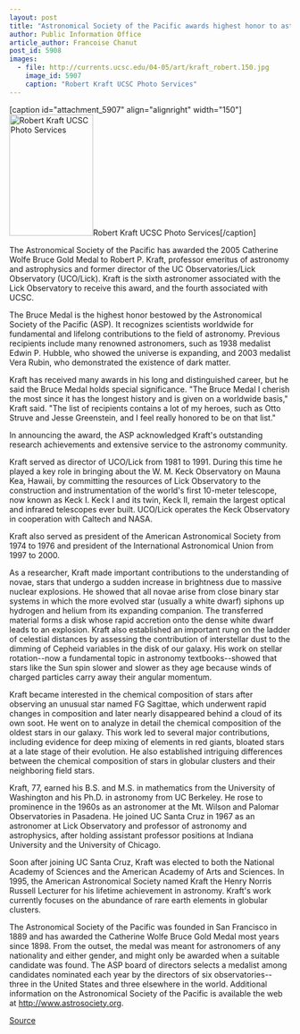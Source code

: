 ```yaml
---
layout: post
title: "Astronomical Society of the Pacific awards highest honor to astronomer Robert Kraft"
author: Public Information Office
article_author: Francoise Chanut
post_id: 5908
images:
  - file: http://currents.ucsc.edu/04-05/art/kraft_robert.150.jpg
    image_id: 5907
    caption: "Robert Kraft UCSC Photo Services"
---
```


[caption id="attachment_5907" align="alignright" width="150"]<a href="http://dev-ucsc-news.pantheonsite.io/wp-content/uploads/2005/06/kraft_robert.150.jpg"><img class="size-full wp-image-5907" src="http://dev-ucsc-news.pantheonsite.io/wp-content/uploads/2005/06/kraft_robert.150.jpg" alt="Robert Kraft UCSC Photo Services" width="150" height="217" /></a>Robert Kraft UCSC Photo Services[/caption]
<a name="content" id="content"></a>
<p>
  The Astronomical Society of the Pacific has awarded the 2005 Catherine Wolfe Bruce Gold Medal to Robert P. Kraft, professor emeritus of astronomy and astrophysics and former director of the UC Observatories/Lick Observatory (UCO/Lick). Kraft is the sixth astronomer associated with the Lick Observatory to receive this award, and the fourth associated with UCSC.
</p>
<p>
  The Bruce Medal is the highest honor bestowed by the Astronomical Society of the Pacific (ASP). It recognizes scientists worldwide for fundamental and lifelong contributions to the field of astronomy. Previous recipients include many renowned astronomers, such as 1938 medalist Edwin P. Hubble, who showed the universe is expanding, and 2003 medalist Vera Rubin, who demonstrated the existence of dark matter.
</p>
<p>
  Kraft has received many awards in his long and distinguished career, but he said the Bruce Medal holds special significance. "The Bruce Medal I cherish the most since it has the longest history and is given on a worldwide basis," Kraft said. "The list of recipients contains a lot of my heroes, such as Otto Struve and Jesse Greenstein, and I feel really honored to be on that list."
</p>
<p>
  In announcing the award, the ASP acknowledged Kraft's outstanding research achievements and extensive service to the astronomy community.
</p>
<p>
  Kraft served as director of UCO/Lick from 1981 to 1991. During this time he played a key role in bringing about the W. M. Keck Observatory on Mauna Kea, Hawaii, by committing the resources of Lick Observatory to the construction and instrumentation of the world's first 10-meter telescope, now known as Keck I. Keck I and its twin, Keck II, remain the largest optical and infrared telescopes ever built. UCO/Lick operates the Keck Observatory in cooperation with Caltech and NASA.
</p>
<p>
  Kraft also served as president of the American Astronomical Society from 1974 to 1976 and president of the International Astronomical Union from 1997 to 2000.
</p>
<p>
  As a researcher, Kraft made important contributions to the understanding of novae, stars that undergo a sudden increase in brightness due to massive nuclear explosions. He showed that all novae arise from close binary star systems in which the more evolved star (usually a white dwarf) siphons up hydrogen and helium from its expanding companion. The transferred material forms a disk whose rapid accretion onto the dense white dwarf leads to an explosion. Kraft also established an important rung on the ladder of celestial distances by assessing the contribution of interstellar dust to the dimming of Cepheid variables in the disk of our galaxy. His work on stellar rotation--now a fundamental topic in astronomy textbooks--showed that stars like the Sun spin slower and slower as they age because winds of charged particles carry away their angular momentum.
</p>
<p>
  Kraft became interested in the chemical composition of stars after observing an unusual star named FG Sagittae, which underwent rapid changes in composition and later nearly disappeared behind a cloud of its own soot. He went on to analyze in detail the chemical composition of the oldest stars in our galaxy. This work led to several major contributions, including evidence for deep mixing of elements in red giants, bloated stars at a late stage of their evolution. He also established intriguing differences between the chemical composition of stars in globular clusters and their neighboring field stars.
</p>
<p>
  Kraft, 77, earned his B.S. and M.S. in mathematics from the University of Washington and his Ph.D. in astronomy from UC Berkeley. He rose to prominence in the 1960s as an astronomer at the Mt. Wilson and Palomar Observatories in Pasadena. He joined UC Santa Cruz in 1967 as an astronomer at Lick Observatory and professor of astronomy and astrophysics, after holding assistant professor positions at Indiana University and the University of Chicago.
</p>
<p>
  Soon after joining UC Santa Cruz, Kraft was elected to both the National Academy of Sciences and the American Academy of Arts and Sciences. In 1995, the American Astronomical Society named Kraft the Henry Norris Russell Lecturer for his lifetime achievement in astronomy. Kraft's work currently focuses on the abundance of rare earth elements in globular clusters.
</p>
<p>
  The Astronomical Society of the Pacific was founded in San Francisco in 1889 and has awarded the Catherine Wolfe Bruce Gold Medal most years since 1898. From the outset, the medal was meant for astronomers of any nationality and either gender, and might only be awarded when a suitable candidate was found. The ASP board of directors selects a medalist among candidates nominated each year by the directors of six observatories--three in the United States and three elsewhere in the world. Additional information on the Astronomical Society of the Pacific is available the web at <a href="http://www.astrosociety.org">http://www.astrosociety.org</a>.<br>
</p>
<p><a href="http://www1.ucsc.edu/currents/04-05/06-06/awards-kraft.asp" title="Permalink to awards-kraft">Source</a></p>

